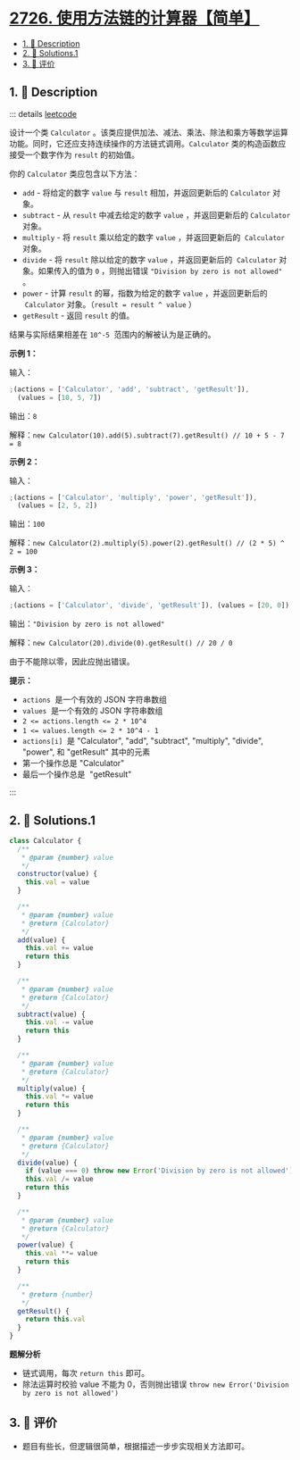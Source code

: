 # [2726. 使用方法链的计算器【简单】](https://github.com/Tdahuyou/TNotes.leetcode/tree/main/notes/2726.%20%E4%BD%BF%E7%94%A8%E6%96%B9%E6%B3%95%E9%93%BE%E7%9A%84%E8%AE%A1%E7%AE%97%E5%99%A8%E3%80%90%E7%AE%80%E5%8D%95%E3%80%91)

<!-- region:toc -->

- [1. 📝 Description](#1--description)
- [2. 🎯 Solutions.1](#2--solutions1)
- [3. 🫧 评价](#3--评价)

<!-- endregion:toc -->

## 1. 📝 Description

::: details [leetcode](https://leetcode.cn/problems/calculator-with-method-chaining)

设计一个类 `Calculator` 。该类应提供加法、减法、乘法、除法和乘方等数学运算功能。同时，它还应支持连续操作的方法链式调用。`Calculator` 类的构造函数应接受一个数字作为 `result` 的初始值。

你的 `Calculator` 类应包含以下方法：

- `add` - 将给定的数字 `value` 与 `result` 相加，并返回更新后的 `Calculator` 对象。
- `subtract` - 从 `result` 中减去给定的数字 `value` ，并返回更新后的 `Calculator` 对象。
- `multiply` - 将 `result` 乘以给定的数字 `value` ，并返回更新后的  `Calculator` 对象。
- `divide` - 将 `result` 除以给定的数字 `value` ，并返回更新后的  `Calculator` 对象。如果传入的值为 `0` ，则抛出错误 `"Division by zero is not allowed"` 。
- `power` - 计算 `result` 的幂，指数为给定的数字 `value` ，并返回更新后的  `Calculator` 对象。（`result = result ^ value` ）
- `getResult` - 返回 `result` 的值。

结果与实际结果相差在 `10^-5`  范围内的解被认为是正确的。

**示例 1：**

输入：

```js
;(actions = ['Calculator', 'add', 'subtract', 'getResult']),
  (values = [10, 5, 7])
```

输出：`8`

解释：`new Calculator(10).add(5).subtract(7).getResult() // 10 + 5 - 7 = 8`

**示例 2：**

输入：

```js
;(actions = ['Calculator', 'multiply', 'power', 'getResult']),
  (values = [2, 5, 2])
```

输出：`100`

解释：`new Calculator(2).multiply(5).power(2).getResult() // (2 * 5) ^ 2 = 100`

**示例 3：**

输入：

```js
;(actions = ['Calculator', 'divide', 'getResult']), (values = [20, 0])
```

输出：`"Division by zero is not allowed"`

解释：`new Calculator(20).divide(0).getResult() // 20 / 0`

由于不能除以零，因此应抛出错误。

**提示：**

- `actions`  是一个有效的 JSON 字符串数组
- `values`  是一个有效的 JSON 字符串数组
- `2 <= actions.length <= 2 * 10^4`
- `1 <= values.length <= 2 * 10^4 - 1`
- `actions[i]`  是 "Calculator", "add", "subtract", "multiply", "divide", "power", 和 "getResult" 其中的元素
- 第一个操作总是 "Calculator"
- 最后一个操作总是  "getResult"

:::

## 2. 🎯 Solutions.1

```javascript
class Calculator {
  /**
   * @param {number} value
   */
  constructor(value) {
    this.val = value
  }

  /**
   * @param {number} value
   * @return {Calculator}
   */
  add(value) {
    this.val += value
    return this
  }

  /**
   * @param {number} value
   * @return {Calculator}
   */
  subtract(value) {
    this.val -= value
    return this
  }

  /**
   * @param {number} value
   * @return {Calculator}
   */
  multiply(value) {
    this.val *= value
    return this
  }

  /**
   * @param {number} value
   * @return {Calculator}
   */
  divide(value) {
    if (value === 0) throw new Error('Division by zero is not allowed')
    this.val /= value
    return this
  }

  /**
   * @param {number} value
   * @return {Calculator}
   */
  power(value) {
    this.val **= value
    return this
  }

  /**
   * @return {number}
   */
  getResult() {
    return this.val
  }
}
```

**题解分析**

- 链式调用，每次 `return this` 即可。
- 除法运算时校验 value 不能为 0，否则抛出错误 `throw new Error('Division by zero is not allowed')`

## 3. 🫧 评价

- 题目有些长，但逻辑很简单，根据描述一步步实现相关方法即可。
